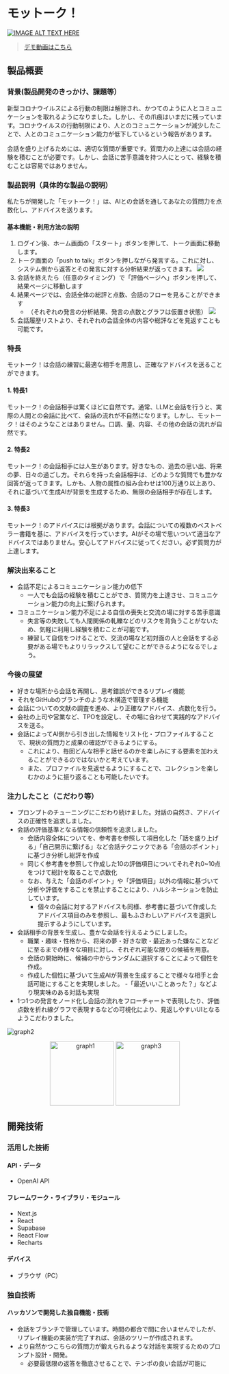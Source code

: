 # モットーク！

[![IMAGE ALT TEXT HERE](images/conv3.png)](https://youtu.be/QIW8d9J9BSU)

> [デモ動画はこちら](https://youtu.be/QIW8d9J9BSU)

## 製品概要
### 背景(製品開発のきっかけ、課題等）
新型コロナウイルスによる行動の制限は解除され、かつてのように人とコミュニケーションを取れるようになりました。しかし、その爪痕はいまだに残っています。コロナウイルスの行動制限により、人とのコミュニケーションが減少したことで、人とのコミュニケーション能力が低下しているという報告があります。

会話を盛り上げるためには、適切な質問が重要です。質問力の上達には会話の経験を積むことが必要です。しかし、会話に苦手意識を持つ人にとって、経験を積むことは容易ではありません。

### 製品説明（具体的な製品の説明）
私たちが開発した「モットーク！」は、AIとの会話を通してあなたの質問力を点数化し、アドバイスを送ります。

#### 基本機能・利用方法の説明
1. ログイン後、ホーム画面の「スタート」ボタンを押して、トーク画面に移動します。
2. トーク画面の「push to talk」ボタンを押しながら発言する。これに対し、システム側から返答とその発言に対する分析結果が返ってきます。
![](images/conv_mainF.png)
3. 会話を終えたら（任意のタイミング）で「評価ページへ」ボタンを押して、結果ページに移動します
4. 結果ページでは、会話全体の総評と点数、会話のフローを見ることができます
   - （それぞれの発言の分析結果、発言の点数とグラフは仮置き状態）
![](images/conv_re.png)
5. 会話履歴リストより、それぞれの会話全体の内容や総評などを見返すことも可能です。

### 特長
モットーク！は会話の練習に最適な相手を用意し、正確なアドバイスを送ることができます。

#### 1. 特長1
モットーク！の会話相手は驚くほどに自然です。通常、LLMと会話を行うと、実際の人間との会話に比べて、会話の流れが不自然になります。しかし、モットーク！はそのようなことはありません。口調、量、内容、その他の会話の流れが自然です。

#### 2. 特長2
モットーク！の会話相手には人生があります。好きなもの、過去の思い出、将来の夢、日々の過ごし方。それらを持った会話相手は、どのような質問でも豊かな回答が返ってきます。しかも、人物の属性の組み合わせは100万通り以上あり、それに基づいて生成AIが背景を生成するため、無限の会話相手が存在します。

#### 3. 特長3
モットーク！のアドバイスには根拠があります。会話についての複数のベストベラー書籍を基に、アドバイスを行っています。AIがその場で思いついて適当なアドバイスではありません。安心してアドバイスに従ってください。必ず質問力が上達します。

### 解決出来ること
* 会話不足によるコミュニケーション能力の低下
  - 一人でも会話の経験を積むことができ、質問力を上達させ、コミュニケーション能力の向上に繋げられます。
* コミュニケーション能力不足による自信の喪失と交流の場に対する苦手意識
  - 失言等の失敗しても人間関係の軋轢などのリスクを背負うことがないため、気軽に利用し経験を積むことが可能です。
  - 練習して自信をつけることで、交流の場など初対面の人と会話をする必要がある場でもよりリラックスして望むことができるようになるでしょう。

### 今後の展望
* 好きな場所から会話を再開し、思考錯誤ができるリプレイ機能
* それをGitHubのブランチのような木構造で管理する機能
* 会話についての文献の調査を進め、より正確なアドバイス、点数化を行う。
* 会社の上司や営業など、TPOを設定し、その場に合わせて実践的なアドバイスを送る。
* 会話によってAI側から引き出した情報をリスト化・プロファイルすることで、現状の質問力と成果の確認ができるようにする。
  - これにより、毎回どんな相手と話せるのかを楽しみにする要素を加わえることができるのではないかと考えています。
  - また、プロファイルを見返せるようにすることで、コレクションを楽しむかのように振り返ることも可能したいです。
    
### 注力したこと（こだわり等）
* プロンプトのチューニングにこだわり続けました。対話の自然さ、アドバイスの正確性を追求しました。
* 会話の評価基準となる情報の信頼性を追求しました。
  - 会話内容全体についてを、参考書を参照して項目化した「話を盛り上げる」「自己開示に繋げる」など会話テクニックである「会話のポイント」に基づき分析し総評を作成
  - 同じく参考書を参照して作成した10の評価項目についてそれぞれ0~10点をつけて総計を取ることで点数化
  - なお、与えた「会話のポイント」や「評価項目」以外の情報に基づいて分析や評価をすることを禁止することにより、ハルシネーションを防止しています。
    - 個々の会話に対するアドバイスも同様、参考書に基づいて作成したアドバイス項目のみを参照し、最もふさわしいアドバイスを選択し提示するようにしています。
* 会話相手の背景を生成し、豊かな会話を行えるようにしました。
  - 職業・趣味・性格から、将来の夢・好きな歌・最近あった嫌なことなどに至るまでの様々な項目に対し、それぞれ可能な限りの候補を用意。
  - 会話の開始時に、候補の中からランダムに選択することによって個性を作成。
  - 作成した個性に基づいて生成AIが背景を生成することで様々な相手と会話可能にすることを実現しました。
    -「最近いいことあった？」などより現実味のある対話も実現
* 1つ1つの発言をノード化し会話の流れをフローチャートで表現したり、評価点数を折れ線グラフで表現するなどの可視化により、見返しやすいUIとなるようこだわりました。

<img src="images/graph2.png" alt="graph2">
<p align="center">
  <img src="images/graph1.png" alt="graph1" height=150>
  <img src="images/graph3.png" alt="graph3" height=150>
</p>


## 開発技術
### 活用した技術
#### API・データ
* OpenAI API

#### フレームワーク・ライブラリ・モジュール
* Next.js
* React
* Supabase
* React Flow
* Recharts

#### デバイス
* ブラウザ（PC）

### 独自技術
#### ハッカソンで開発した独自機能・技術
* 会話をブランチで管理しています。時間の都合で間に合いませんでしたが、リプレイ機能の実装が完了すれば、会話のツリーが作成されます。
* より自然かつこちらの質問力が鍛えられるような対話を実現するためのプロンプト設計・開発。
  - 必要最低限の返答を徹底させることで、テンポの良い会話が可能に
